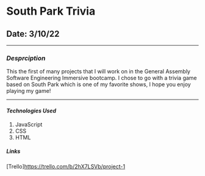 # South Park Trivia
## Date: 3/10/22

- - -
### ***Desprciption***
This the first of many projects that I will work on in the General Assembly Software Engineering Immersive bootcamp.
I chose to go with a trivia game based on South Park which is one of my favorite shows, I hope you enjoy playing my game!
* * * 

#### ***Technologies Used***
1. JavaScript
2. CSS
3. HTML
 

##### ***Links***
[Trello]https://trello.com/b/2hX7LSVb/project-1